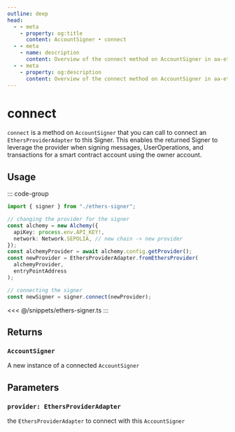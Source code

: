 ```yaml
---
outline: deep
head:
  - - meta
    - property: og:title
      content: AccountSigner • connect
  - - meta
    - name: description
      content: Overview of the connect method on AccountSigner in aa-ethers
  - - meta
    - property: og:description
      content: Overview of the connect method on AccountSigner in aa-ethers
---
```


# connect

`connect` is a method on `AccountSigner` that you can call to connect an `EthersProviderAdapter` to this Signer. This enables the returned Signer to leverage the provider when signing messages, UserOperations, and transactions for a smart contract account using the owner account.

## Usage

::: code-group

```ts [example.ts]
import { signer } from "./ethers-signer";

// changing the provider for the signer
const alchemy = new Alchemy({
  apiKey: process.env.API_KEY!,
  network: Network.SEPOLIA, // new chain -> new provider
});
const alchemyProvider = await alchemy.config.getProvider();
const newProvider = EthersProviderAdapter.fromEthersProvider(
  alchemyProvider,
  entryPointAddress
);

// connecting the signer
const newSigner = signer.connect(newProvider);
```

<<< @/snippets/ethers-signer.ts
:::

## Returns

### `AccountSigner`

A new instance of a connected `AccountSigner`

## Parameters

### `provider: EthersProviderAdapter`

the `EthersProviderAdapter` to connect with this `AccountSigner`
